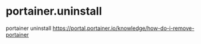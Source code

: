 # portainer.uninstall
portainer uninstall
https://portal.portainer.io/knowledge/how-do-i-remove-portainer

